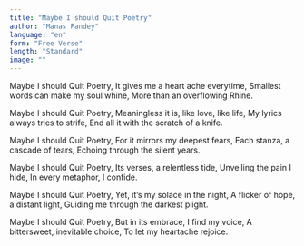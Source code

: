 ```yaml
---
title: "Maybe I should Quit Poetry"
author: "Manas Pandey"
language: "en"
form: "Free Verse"
length: "Standard"
image: ""
---
```

Maybe I should Quit Poetry,
It gives me a heart ache everytime,
Smallest words can make my soul whine,
More than an overflowing Rhine.

Maybe I should Quit Poetry,
Meaningless it is, like love, like life,
My lyrics always tries to strife,
End all it with the scratch of a knife.

Maybe I should Quit Poetry,
For it mirrors my deepest fears,
Each stanza, a cascade of tears,
Echoing through the silent years.

Maybe I should Quit Poetry,
Its verses, a relentless tide,
Unveiling the pain I hide,
In every metaphor, I confide.

Maybe I should Quit Poetry,
Yet, it’s my solace in the night,
A flicker of hope, a distant light,
Guiding me through the darkest plight.

Maybe I should Quit Poetry,
But in its embrace, I find my voice,
A bittersweet, inevitable choice,
To let my heartache rejoice.